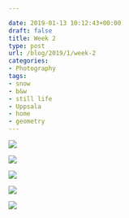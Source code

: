 ```yaml
---

date: 2019-01-13 10:12:43+00:00
draft: false
title: Week 2
type: post
url: /blog/2019/1/week-2
categories:
- Photography
tags:
- snow
- b&w
- still life
- Uppsala
- home
- geometry
---
```




  
   ![](/images/2019-01-13-20191week-2/image-asset.jpeg)

  

  
   ![](/images/2019-01-13-20191week-2/image-asset.jpeg)

  

  
   ![](/images/2019-01-13-20191week-2/image-asset.jpeg)

  

  
   ![](/images/2019-01-13-20191week-2/image-asset.jpeg)

  

  
   ![](/images/2019-01-13-20191week-2/image-asset.jpeg)

  


